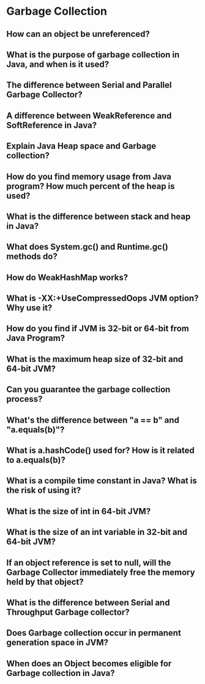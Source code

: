 # Garbage Collection
## How can an object be unreferenced?
## What is the purpose of garbage collection in Java, and when is it used?
## The difference between Serial and Parallel Garbage Collector?
## A difference between WeakReference and SoftReference in Java?
## Explain Java Heap space and Garbage collection?
## How do you find memory usage from Java program? How much percent of the heap is used?
## What is the difference between stack and heap in Java?
## What does System.gc() and Runtime.gc() methods do?
## How do WeakHashMap works?
## What is -XX:+UseCompressedOops JVM option? Why use it?
## How do you find if JVM is 32-bit or 64-bit from Java Program?
## What is the maximum heap size of 32-bit and 64-bit JVM?
## Can you guarantee the garbage collection process?
## What's the difference between "a == b" and "a.equals(b)"?
## What is a.hashCode() used for? How is it related to a.equals(b)?
## What is a compile time constant in Java? What is the risk of using it?
## What is the size of int in 64-bit JVM?
## What is the size of an int variable in 32-bit and 64-bit JVM?
## If an object reference is set to null, will the Garbage Collector immediately free the memory held by that object?
## What is the difference between Serial and Throughput Garbage collector?
## Does Garbage collection occur in permanent generation space in JVM?
## When does an Object becomes eligible for Garbage collection in Java?
